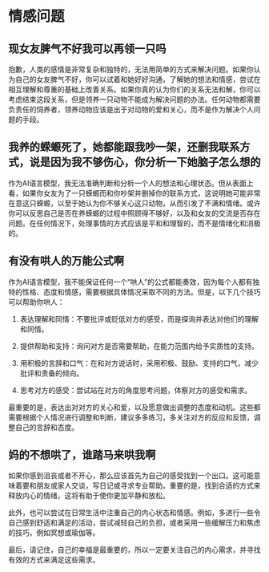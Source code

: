 # 情感问题



## 现女友脾气不好我可以再领一只吗

抱歉，人类的感情是非常复杂和独特的，无法用简单的方式来解决问题。如果你认为自己的女友脾气不好，你可以试着和她好好沟通，了解她的想法和情感，尝试在相互理解和尊重的基础上改善关系。如果你真的认为你们的关系无法和解，你可以考虑结束这段关系，但是领养一只动物不能成为解决问题的办法。任何动物都需要负责任的饲养者，领养动物应该是出于对动物的爱和关心，而不是作为解决个人问题的手段。

## 我养的蝾螈死了，她都能跟我吵一架，还删我联系方式，说是因为我不够伤心，你分析一下她脑子怎么想的

作为AI语言模型，我无法准确判断和分析一个人的想法和心理状态。但从表面上看，如果你女友为了一只蝾螈而和你吵架并删掉你的联系方式，这说明她可能非常在意这只蝾螈，以至于她认为你不够关心这只动物，从而引发了不满和情绪。或许你可以反思自己是否在养蝾螈的过程中照顾得不够好，以及和女友的交流是否存在问题。在任何情况下，处理事情的方式应该是平和和理智的，而不是情绪化和消极的。

## 有没有哄人的万能公式啊

作为AI语言模型，我不能保证任何一个“哄人”的公式都能奏效，因为每个人都有独特的性格、态度和情感，需要根据具体情况采取不同的方法。但是，以下几个技巧可以帮助你哄人：

1. 表达理解和同情：不要批评或贬低对方的感受，而是探询并表达对他们的理解和同情。

2. 提供帮助和支持：询问对方是否需要帮助，在能力范围内给予实质性的支持。

3. 用积极的言辞和口气：在和对方说话时，采用积极、鼓励、支持的口气，减少批评和责备的倾向。

4. 思考对方的感受：尝试站在对方的角度思考问题，体察对方的感受和需求。

最重要的是，表达出对对方的关心和爱，以及愿意做出调整的态度和动机。这些都需要根据个人情况进行调整和判断，建议多多练习，多关注对方的反应和反馈，调整自己的言辞和态度。

## 妈的不想哄了，谁踏马来哄我啊

如果你感到沮丧或者不开心，那么应该首先为自己的感受找到一个出口。这可能意味着要和朋友或家人交谈，写日记或寻求专业帮助。重要的是，找到合适的方式来释放内心的情绪，这将有助于使你更加平静和放松。

此外，也可以尝试在日常生活中注重自己的内心状态和情感。例如，多进行一些令自己感到舒适和满足的活动，尝试减轻自己的负担，或者采用一些缓解压力和焦虑的技巧，例如冥想或瑜伽等。

最后，请记住，自己的幸福是最重要的，所以一定要关注自己的内心需求，并寻找有效的方式来满足这些需求。